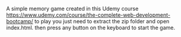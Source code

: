 A simple memory game created in this Udemy course https://www.udemy.com/course/the-complete-web-development-bootcamp/
to play you just need to extract the zip folder and open index.html.
then press any button on the keyboard to start the game.
